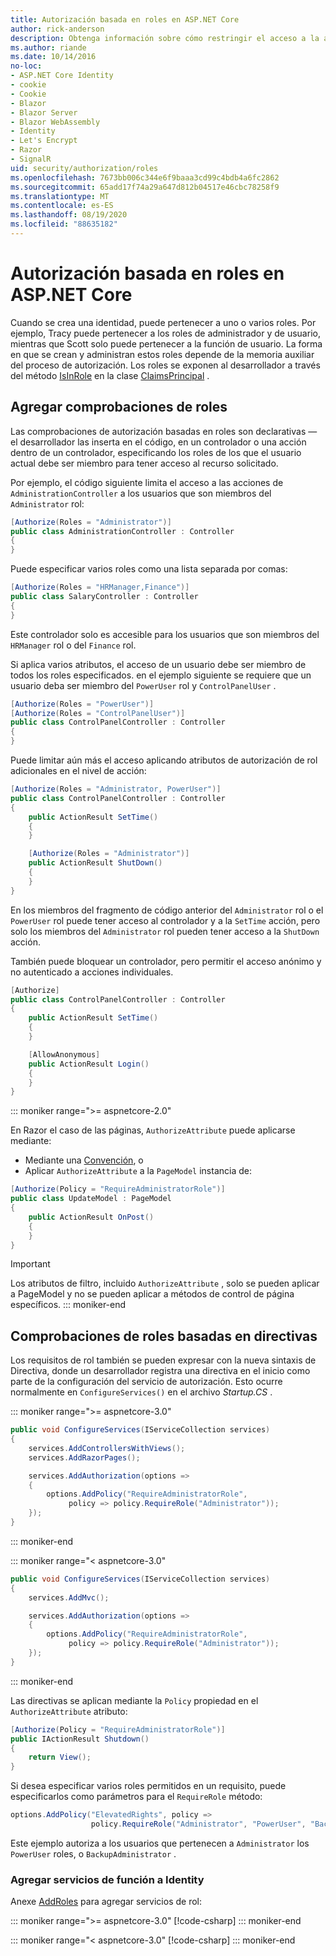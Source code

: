 ```yaml
---
title: Autorización basada en roles en ASP.NET Core
author: rick-anderson
description: Obtenga información sobre cómo restringir el acceso a la acción y el controlador ASP.NET Core pasando roles al atributo Authorize.
ms.author: riande
ms.date: 10/14/2016
no-loc:
- ASP.NET Core Identity
- cookie
- Cookie
- Blazor
- Blazor Server
- Blazor WebAssembly
- Identity
- Let's Encrypt
- Razor
- SignalR
uid: security/authorization/roles
ms.openlocfilehash: 7673bb006c344e6f9baaa3cd99c4bdb4a6fc2862
ms.sourcegitcommit: 65add17f74a29a647d812b04517e46cbc78258f9
ms.translationtype: MT
ms.contentlocale: es-ES
ms.lasthandoff: 08/19/2020
ms.locfileid: "88635182"
---
```

# <a name="role-based-authorization-in-aspnet-core"></a>Autorización basada en roles en ASP.NET Core

<a name="security-authorization-role-based"></a>

Cuando se crea una identidad, puede pertenecer a uno o varios roles. Por ejemplo, Tracy puede pertenecer a los roles de administrador y de usuario, mientras que Scott solo puede pertenecer a la función de usuario. La forma en que se crean y administran estos roles depende de la memoria auxiliar del proceso de autorización. Los roles se exponen al desarrollador a través del método [IsInRole](/dotnet/api/system.security.principal.genericprincipal.isinrole) en la clase [ClaimsPrincipal](/dotnet/api/system.security.claims.claimsprincipal) .

## <a name="adding-role-checks"></a>Agregar comprobaciones de roles

Las comprobaciones de autorización basadas en roles son declarativas &mdash; el desarrollador las inserta en el código, en un controlador o una acción dentro de un controlador, especificando los roles de los que el usuario actual debe ser miembro para tener acceso al recurso solicitado.

Por ejemplo, el código siguiente limita el acceso a las acciones de `AdministrationController` a los usuarios que son miembros del `Administrator` rol:

```csharp
[Authorize(Roles = "Administrator")]
public class AdministrationController : Controller
{
}
```

Puede especificar varios roles como una lista separada por comas:

```csharp
[Authorize(Roles = "HRManager,Finance")]
public class SalaryController : Controller
{
}
```

Este controlador solo es accesible para los usuarios que son miembros del `HRManager` rol o del `Finance` rol.

Si aplica varios atributos, el acceso de un usuario debe ser miembro de todos los roles especificados. en el ejemplo siguiente se requiere que un usuario deba ser miembro del `PowerUser` rol y `ControlPanelUser` .

```csharp
[Authorize(Roles = "PowerUser")]
[Authorize(Roles = "ControlPanelUser")]
public class ControlPanelController : Controller
{
}
```

Puede limitar aún más el acceso aplicando atributos de autorización de rol adicionales en el nivel de acción:

```csharp
[Authorize(Roles = "Administrator, PowerUser")]
public class ControlPanelController : Controller
{
    public ActionResult SetTime()
    {
    }

    [Authorize(Roles = "Administrator")]
    public ActionResult ShutDown()
    {
    }
}
```

En los miembros del fragmento de código anterior del `Administrator` rol o el `PowerUser` rol puede tener acceso al controlador y a la `SetTime` acción, pero solo los miembros del `Administrator` rol pueden tener acceso a la `ShutDown` acción.

También puede bloquear un controlador, pero permitir el acceso anónimo y no autenticado a acciones individuales.

```csharp
[Authorize]
public class ControlPanelController : Controller
{
    public ActionResult SetTime()
    {
    }

    [AllowAnonymous]
    public ActionResult Login()
    {
    }
}
```

::: moniker range=">= aspnetcore-2.0"

En Razor el caso de las páginas, `AuthorizeAttribute` puede aplicarse mediante:

* Mediante una [Convención](xref:razor-pages/razor-pages-conventions#page-model-action-conventions), o
* Aplicar `AuthorizeAttribute` a la `PageModel` instancia de:

```csharp
[Authorize(Policy = "RequireAdministratorRole")]
public class UpdateModel : PageModel
{
    public ActionResult OnPost()
    {
    }
}
```

> [!IMPORTANT]
> Los atributos de filtro, incluido `AuthorizeAttribute` , solo se pueden aplicar a PageModel y no se pueden aplicar a métodos de control de página específicos.
::: moniker-end

<a name="security-authorization-role-policy"></a>

## <a name="policy-based-role-checks"></a>Comprobaciones de roles basadas en directivas

Los requisitos de rol también se pueden expresar con la nueva sintaxis de Directiva, donde un desarrollador registra una directiva en el inicio como parte de la configuración del servicio de autorización. Esto ocurre normalmente en `ConfigureServices()` en el archivo *Startup.CS* .

::: moniker range=">= aspnetcore-3.0"
```csharp
public void ConfigureServices(IServiceCollection services)
{
    services.AddControllersWithViews();
    services.AddRazorPages();

    services.AddAuthorization(options =>
    {
        options.AddPolicy("RequireAdministratorRole",
             policy => policy.RequireRole("Administrator"));
    });
}
```
::: moniker-end

::: moniker range="< aspnetcore-3.0"
```csharp
public void ConfigureServices(IServiceCollection services)
{
    services.AddMvc();

    services.AddAuthorization(options =>
    {
        options.AddPolicy("RequireAdministratorRole",
             policy => policy.RequireRole("Administrator"));
    });
}
```
::: moniker-end

Las directivas se aplican mediante la `Policy` propiedad en el `AuthorizeAttribute` atributo:

```csharp
[Authorize(Policy = "RequireAdministratorRole")]
public IActionResult Shutdown()
{
    return View();
}
```

Si desea especificar varios roles permitidos en un requisito, puede especificarlos como parámetros para el `RequireRole` método:

```csharp
options.AddPolicy("ElevatedRights", policy =>
                  policy.RequireRole("Administrator", "PowerUser", "BackupAdministrator"));
```

Este ejemplo autoriza a los usuarios que pertenecen a `Administrator` los `PowerUser` roles, o `BackupAdministrator` .

### <a name="add-role-services-to-no-locidentity"></a>Agregar servicios de función a Identity

Anexe [AddRoles](/dotnet/api/microsoft.aspnetcore.identity.identitybuilder.addroles#Microsoft_AspNetCore_Identity_IdentityBuilder_AddRoles__1) para agregar servicios de rol:

::: moniker range=">= aspnetcore-3.0"
[!code-csharp[](roles/samples/3_0/Startup.cs?name=snippet&highlight=7)]
::: moniker-end

::: moniker range="< aspnetcore-3.0"
[!code-csharp[](roles/samples/2_2/Startup.cs?name=snippet&highlight=7)]
::: moniker-end

